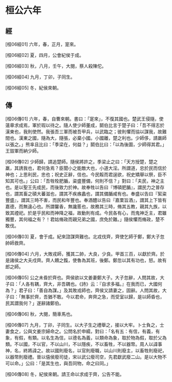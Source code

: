 # 桓公六年

## 經 <a name="02Huan06Jing"></a>

<a name="02Huan06Jing01">[桓06經01]</a> 六年，春，正月，寔來。

<a name="02Huan06Jing02">[桓06經02]</a> 夏，四月，公會紀侯于成。

<a name="02Huan06Jing03">[桓06經03]</a> 秋，八月，壬午，大閱，蔡人殺陳佗。

<a name="02Huan06Jing04">[桓06經04]</a> 九月，丁卯，子同生。

<a name="02Huan06Jing05">[桓06經05]</a> 冬，紀侯來朝。

## 傳 <a name="02Huan06Zhuan"></a>

<a name="02Huan06Zhuan01">[桓06傳01]</a> 六年，春，自曹來朝。書曰：「寔來」，不復其國也。楚武王侵隨，使薳章求成焉，軍於瑕以待之。隨人使少師董成，鬬伯比言于楚子曰：「吾不得志於漢東也，我則使然。我張吾三軍而被吾甲兵，以武臨之；彼則懼而協以謀我，故難間也。漢東之國，隨為大，隨張，必棄小國。小國離，楚之利也。少師侈，請羸師以張之。」熊率且比曰：「季梁在，何益？」鬬伯比曰：「以為後圖，少師得其君。」王毀軍而納少師。

<a name="02Huan06Zhuan02">[桓06傳02]</a> 少師歸，請追楚師。隨侯將許之，季梁止之曰：「天方授楚，楚之羸，其誘我也，君何急焉？臣聞小之能敵大也，小道大淫。所謂道，忠於民而信於神也；上思利民，忠也；祝史正辭，信也。今民餒而君逞欲，祝史矯舉以祭，臣不知其可也。」公曰：「吾牲牷肥腯，粢盛豐備，何則不信？」對曰：「夫民，神之主也。是以聖王先成民，而後致力於神。故奉牲以告曰『博碩肥腯』，謂民力之普存也，謂其畜之碩大蕃滋也，謂其不疾瘯蠡也，謂其備腯咸有也。奉盛以告曰『絜粢豐盛』，謂其三時不害，而民和年豐也。奉酒醴以告曰『嘉栗旨酒』，謂其上下皆有嘉德，而無違心也。所謂馨香，無讒慝也，故務其三時，脩其五教，親其九族，以致其禋祀。於是乎民和而神降之福，故動則有成。今民各有心，而鬼神乏主，君雖獨豐，其何福之有？！君姑脩政而親兄弟之國，庶免於難。」隨侯懼而脩政，楚不敢伐。

<a name="02Huan06Zhuan03">[桓06傳03]</a> 夏，會于成。紀來諮謀齊難也。北戎伐齊，齊使乞師于鄭，鄭大子忽帥師救齊。

<a name="02Huan06Zhuan04">[桓06傳04]</a> 六月，大敗戎師，獲其二帥，大良，少良。甲首三百，以獻於齊。於是諸侯之大夫戍齊。齊人饋之餼，使魯為其班，後鄭。鄭忽以其有功也，怒。故有郎之師。

<a name="02Huan06Zhuan05">[桓06傳05]</a> 公之未昏於齊也。齊侯欲以文姜妻鄭大子。大子忽辭，人問其故，大子曰：「人各有耦，齊大，非吾耦也。《詩》云：『自求多福。』在我而已，大國何為？」君子曰：「善自為謀。」及其敗戎師也，齊侯又請妻之，固辭。人問其故，大子曰：「無事於齊，吾猶不敢。今以君命，奔齊之急，而受室以歸，是以師昏也，民其謂我何？」遂辭諸鄭伯。

<a name="02Huan06Zhuan06">[桓06傳06]</a> 秋，大閱，簡車馬也。

<a name="02Huan06Zhuan07">[桓06傳07]</a> 九月，丁卯，子同生。以大子生之禮舉之，接以大牢。卜士負之，士妻食之，公與文姜宗婦命之。公問名於申繻，對曰：「名有五：有信，有義，有象，有假，有類。以名生為信，以德名為義，以類命為象，取於物為假，取於父為類。不以國，不以官，不以山川，不以隱疾，不以畜牲，不以器幣。周人以諱事神，名，終將諱之。故以國則廢名，以官則廢職，以山川則廢主，以畜牲則廢祀，以器幣則廢禮。晉以僖侯廢司徒，宋以武公廢司空，先君獻武廢二山。是以大物不可以命。」公曰：「是其生也，與吾同物，命之曰同。」

<a name="02Huan06Zhuan08">[桓06傳08]</a> 冬，紀侯來朝。請王命以求成于齊，公告不能。

